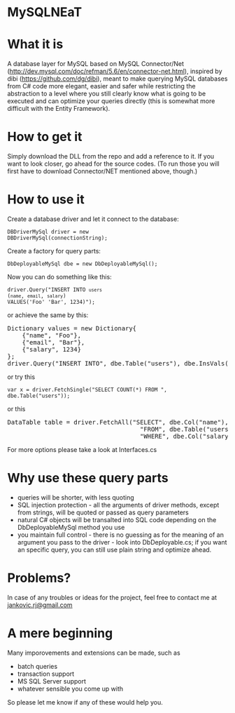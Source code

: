 MySQLNEaT
=========

What it is
==========

A database layer for MySQL based on MySQL Connector/Net (http://dev.mysql.com/doc/refman/5.6/en/connector-net.html), 
inspired by dibi (https://github.com/dg/dibi), meant to make querying MySQL databases from C# code more elegant, 
easier and safer while restricting the abstraction to a level where you still clearly know what is going to 
be executed and can optimize your queries directly (this is somewhat more difficult with the Entity Framework).

How to get it
=============
Simply download the DLL from the repo and add a reference to it. If you want to look closer, go ahead for the
source codes. (To run those you will first have to download Connector/NET mentioned above, though.)

How to use it
=============

Create a database driver and let it connect to the database:

<code>DBDriverMySql driver = new DBDriverMySql(connectionString);</code>

Create a factory for query parts:

<code>DbDeployableMySql dbe = new DbDeployableMySql();</code>

Now you can do something like this:

<code>driver.Query("INSERT INTO `users` (`name`, `email`, `salary`) VALUES('Foo' 'Bar', 1234)");</code>

or achieve the same by this:

<pre>
Dictionary<string, object> values = new Dictionary<string, object>{
    {"name", "Foo"},
    {"email", "Bar"},
    {"salary", 1234}
};
driver.Query("INSERT INTO", dbe.Table("users"), dbe.InsVals(values);
</pre>

or try this

<code>var x = driver.FetchSingle("SELECT COUNT(*) FROM ", dbe.Table("users"));</code>

or this

<pre>
DataTable table = driver.FetchAll("SELECT", dbe.Col("name"), 
                                    "FROM", dbe.Table("users"), 
                                    "WHERE", dbe.Col("salary"), ">", 5000);
</pre>

For more options please take a look at Interfaces.cs

Why use these query parts
=========================
- queries will be shorter, with less quoting
- SQL injection protection - all the arguments of driver methods, except from strings, 
  will be quoted or passed as query parameters
- natural C# objects will be transalted into SQL code 
  depending on the DbDeployableMySql method you use
- you maintain full control - there is no guessing as for the meaning 
  of an argument you pass to the driver - look into DbDeployable.cs; 
  if you want an specific query, you can still use plain string and optimize ahead. 

Problems?
=========

In case of any troubles or ideas for the project, feel free to contact me at jankovic.rj@gmail.com

A mere beginning
================

Many imporovements and extensions can be made, such as

- batch queries
- transaction support
- MS SQL Server support
- whatever sensible you come up with

So please let me know if any of these would help you.
